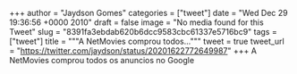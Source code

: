 
+++
author = "Jaydson Gomes"
categories = ["tweet"]
date = "Wed Dec 29 19:36:56 +0000 2010"
draft = false
image = "No media found for this Tweet"
slug = "8391fa3ebdab620b6dcc9583cbc61337e5716bc9"
tags = ["tweet"]
title = """A NetMovies comprou todos..."""
tweet = true
tweet_url = "https://twitter.com/jaydson/status/20201622772649987"
+++
A NetMovies comprou todos os anuncios no Google
